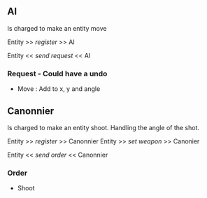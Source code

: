 ## AI

Is charged to make an entity move

Entity >> *register* >> AI

Entity << *send request* << AI

### Request - Could have a undo

+ Move : Add to x, y and angle

## Canonnier

Is charged to make an entity shoot. Handling the angle of the shot.

Entity >> *register* >> Canonnier
Entity >> *set weapon* >> Canonier

Entity << *send order* << Canonnier

### Order

+ Shoot
